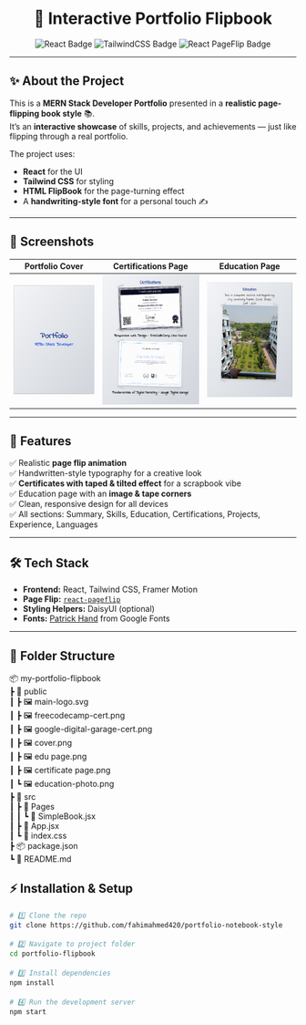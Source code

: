 <h1 align="center">📖 Interactive Portfolio Flipbook</h1>

<p align="center">
  <img src="https://img.shields.io/badge/Made%20with-React-blue?style=for-the-badge&logo=react" alt="React Badge"/>
  <img src="https://img.shields.io/badge/TailwindCSS-38B2AC?style=for-the-badge&logo=tailwind-css&logoColor=white" alt="TailwindCSS Badge"/>
  <img src="https://img.shields.io/badge/React%20PageFlip-FF7F50?style=for-the-badge" alt="React PageFlip Badge"/>
</p>

---

## ✨ About the Project

This is a **MERN Stack Developer Portfolio** presented in a **realistic page-flipping book style** 📚.  
It’s an **interactive showcase** of skills, projects, and achievements — just like flipping through a real portfolio.  

The project uses:
- **React** for the UI  
- **Tailwind CSS** for styling  
- **HTML FlipBook** for the page-turning effect  
- A **handwriting-style font** for a personal touch ✍️  

---

## 📸 Screenshots

| Portfolio Cover | Certifications Page | Education Page |
|-----------------|----------------------|----------------|
| ![Cover](./public/cover.png) | ![Certs](./public/certificate%20page.png) | ![Education](./public/edu%20page.png) |

---

## 🚀 Features

✅ Realistic **page flip animation**  
✅ Handwritten-style typography for a creative look  
✅ **Certificates with taped & tilted effect** for a scrapbook vibe  
✅ Education page with an **image & tape corners**  
✅ Clean, responsive design for all devices  
✅ All sections: Summary, Skills, Education, Certifications, Projects, Experience, Languages  

---

## 🛠️ Tech Stack

- **Frontend:** React, Tailwind CSS, Framer Motion
- **Page Flip:** [`react-pageflip`](https://www.npmjs.com/package/react-pageflip)
- **Styling Helpers:** DaisyUI (optional)
- **Fonts:** [Patrick Hand](https://fonts.google.com/specimen/Patrick+Hand) from Google Fonts

---

## 📂 Folder Structure

📦 my-portfolio-flipbook <br/>
┣ 📂 public <br/>
┃ ┣ 🖼️ main-logo.svg <br/>
┃ ┣ 🖼️ freecodecamp-cert.png <br/>
┃ ┣ 🖼️ google-digital-garage-cert.png <br/>
┃ ┣ 🖼️ cover.png <br/>
┃ ┣ 🖼️ edu page.png <br/>
┃ ┣ 🖼️ certificate page.png <br/>
┃ ┗ 🖼️ education-photo.png <br/>
┣ 📂 src <br/>
┃ ┣ 📂 Pages <br/>
┃ ┃ ┗ 📄 SimpleBook.jsx <br/>
┃ ┣ 📄 App.jsx <br/>
┃ ┗ 🎨 index.css <br/>
┣ 📦 package.json <br/>
┗ 📄 README.md <br/>

## ⚡ Installation & Setup

```bash
# 1️⃣ Clone the repo
git clone https://github.com/fahimahmed420/portfolio-notebook-style

# 2️⃣ Navigate to project folder
cd portfolio-flipbook

# 3️⃣ Install dependencies
npm install

# 4️⃣ Run the development server
npm start